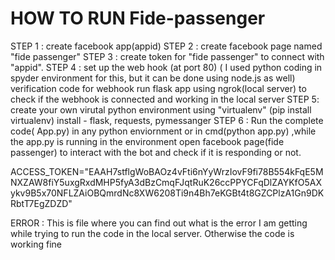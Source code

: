 # HOW TO RUN Fide-passenger
STEP 1 :
create facebook app(appid)
STEP 2 :
create facebook page named "fide passenger"
STEP 3 :
create token for "fide passenger" to connect with "appid".
STEP 4  :
set up the web hook (at port 80) ( I used python coding in spyder environment for this, but it can be done using node.js as well)
verification code for webhook
run flask app using ngrok(local server) to check if the webhook is connected and working in the local server
STEP 5:
create your own virutal python environment using "virtualenv" (pip install virtualenv)
install - flask, requests, pymessanger
STEP  6 :
Run the complete code( App.py) in any python enviornment or in cmd(python app.py) ,while the app.py is running in the environment open facebook page(fide passenger) to interact with the bot and check if it is responding or not.
   
   
   ACCESS_TOKEN="EAAH7stflgWoBAOz4vFti6nYyWrzIovF9fi78B554kFqE5MNXZAW8fiY5uxgRxdMHP5fyA3dBzCmqFJqtRuK26ccPPYCFqDlZAYKfO5AXykv9B5x70NFLZAiOBQmrdNc8XW6208Ti9n4Bh7eKGBt4t8GZCPlzA1Gn9DKRbtT7EgZDZD"
   
   
   ERROR : This is file where you can find out what is the error I am getting while trying to run the code in the local server. Otherwise the code is working fine



